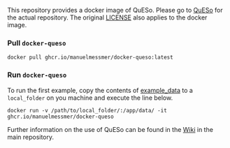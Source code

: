 This repository provides a docker image of QuESo. Please go to [QuESo](https://github.com/manuelmessmer/QuESo) for the actual repository. The original [LICENSE](https://github.com/manuelmessmer/QuESo/blob/main/LICENSE) also applies to the docker image.

### Pull `docker-queso`
```
docker pull ghcr.io/manuelmessmer/docker-queso:latest
```

### Run `docker-queso`
To run the first example, copy the contents of [example_data](https://github.com/manuelmessmer/docker-queso/tree/main/example_data) to a `local_folder` on you machine and execute the line below.
```
docker run -v /path/to/local_folder/:/app/data/ -it ghcr.io/manuelmessmer/docker-queso
```
Further information on the use of QuESo can be found in the [Wiki](https://github.com/manuelmessmer/QuESo/wiki) in the main repository.
